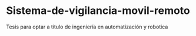 # Sistema-de-vigilancia-movil-remoto
Tesis para optar a titulo de ingeniería en automatización y robotica
